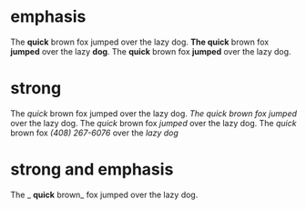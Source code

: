 # emphasis

The **quick** brown fox jumped over the lazy dog.
**The quick** brown fox **jumped** over the lazy **dog**.
The **quick** brown fox **jumped** over the lazy dog.

# strong

The *quick* brown fox jumped over the lazy dog.
*The quick brown fox jumped* over the lazy dog.
The *quick* brown fox *jumped* over the lazy dog.
The *quick* brown fox *(408) 267-6076* over the *lazy dog*

# strong and emphasis

The _ **quick** brown_ fox jumped over the lazy dog.
